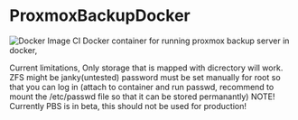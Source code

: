 # ProxmoxBackupDocker
![Docker Image CI](https://github.com/OvrAp3x/ProxmoxBackupDocker/workflows/Docker%20Image%20CI/badge.svg)
Docker container for running proxmox backup server in docker,

Current limitations,
Only storage that is mapped with dicrectory will work.
ZFS might be janky(untested)
password must be set manually for root so that you can log in (attach to container and run passwd, recommend to mount the /etc/passwd file so that it can be stored permanantly)
NOTE! Currently PBS is in beta, this should not be used for production!



